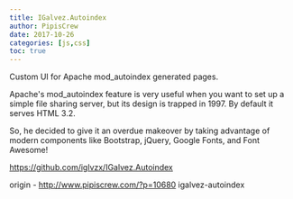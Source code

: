 ```yaml
---
title: IGalvez.Autoindex
author: PipisCrew
date: 2017-10-26
categories: [js,css]
toc: true
---
```


Custom UI for Apache mod_autoindex generated pages.

Apache's mod_autoindex feature is very useful when you want to set up a simple file sharing server, but its design is trapped in 1997. By default it serves HTML 3.2.

So, he decided to give it an overdue makeover by taking advantage of modern components like Bootstrap, jQuery, Google Fonts, and Font Awesome!

https://github.com/iglvzx/IGalvez.Autoindex

origin - http://www.pipiscrew.com/?p=10680 igalvez-autoindex